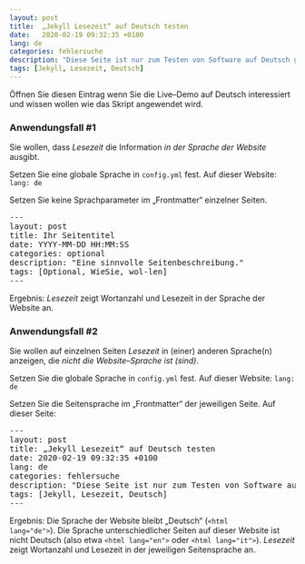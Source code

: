 ```yaml
---
layout: post
title:  „Jekyll Lesezeit“ auf Deutsch testen
date:   2020-02-19 09:32:35 +0100
lang: de
categories: fehlersuche
description: "Diese Seite ist nur zum Testen von Software auf Deutsch gedacht."
tags: [Jekyll, Lesezeit, Deutsch]
---
```

Öffnen Sie diesen Eintrag wenn Sie die Live–Demo auf Deutsch interessiert und wissen wollen wie das Skript angewendet wird.
<!--more-->

### Anwendungsfall #1

Sie wollen, dass <em>Lesezeit</em> die Information <em>in der Sprache der Website</em> ausgibt.

Setzen Sie eine globale Sprache in <code>config.yml</code> fest. Auf dieser Website: <code>lang: de</code>

Setzen Sie keine Sprachparameter im „Frontmatter“ einzelner Seiten.

<pre>
---
layout: post
title: Ihr Seitentitel
date: YYYY-MM-DD HH:MM:SS
categories: optional
description: "Eine sinnvolle Seitenbeschreibung."
tags: [Optional, WieSie, wol-len]
---
</pre>

Ergebnis: <em>Lesezeit</em> zeigt Wortanzahl und Lesezeit in der Sprache der Website an.

### Anwendungsfall #2

Sie wollen auf einzelnen Seiten <em>Lesezeit</em> in (einer) anderen Sprache(n) anzeigen, die <em>nicht die Website–Sprache ist (sind)</em>.

Setzen Sie die globale Sprache in <code>config.yml</code> fest. Auf dieser Website: <code>lang: de</code>

Setzen Sie die Seitensprache im „Frontmatter“ der jeweiligen Seite. Auf dieser Seite:

<pre>
---
layout: post
title: „Jekyll Lesezeit“ auf Deutsch testen
date: 2020-02-19 09:32:35 +0100
lang: de
categories: fehlersuche
description: "Diese Seite ist nur zum Testen von Software auf Deutsch gedacht."
tags: [Jekyll, Lesezeit, Deutsch]
---
</pre>

Ergebnis: Die Sprache der Website bleibt „Deutsch“ (<code>&#60;html lang=&#34;de&#34;&#62;</code>). Die Sprache unterschiedlicher Seiten auf dieser Website ist nicht Deutsch (also etwa <code>&#60;html lang=&#34;en&#34;&#62;</code> oder <code>&#60;html lang=&#34;it&#34;&#62;</code>). <em>Lesezeit</em> zeigt Wortanzahl und Lesezeit in der jeweiligen Seitensprache an.
